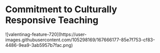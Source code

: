 <h1> Commitment to Culturally Responsive Teaching </h1> 
![valentinag-feature-720](https://user-images.githubusercontent.com/105298169/167666177-85e7f753-cf83-4486-9ea9-3ab5957b7fac.png)
